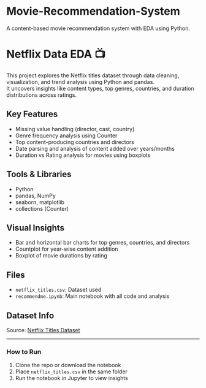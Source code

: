 # Movie-Recommendation-System
A content-based movie recommendation system with EDA using Python.
# Netflix Data EDA 📺

This project explores the Netflix titles dataset through data cleaning, visualization, and trend analysis using Python and pandas.  
It uncovers insights like content types, top genres, countries, and duration distributions across ratings.

## Key Features
- Missing value handling (director, cast, country)
- Genre frequency analysis using Counter
- Top content-producing countries and directors
- Date parsing and analysis of content added over years/months
- Duration vs Rating analysis for movies using boxplots

##  Tools & Libraries
- Python
- pandas, NumPy
- seaborn, matplotlib
- collections (Counter)

## Visual Insights
- Bar and horizontal bar charts for top genres, countries, and directors
- Countplot for year-wise content addition
- Boxplot of movie durations by rating

## Files
- `netflix_titles.csv`: Dataset used
- `recommendme.ipynb`: Main notebook with all code and analysis

## Dataset Info
Source: [Netflix Titles Dataset](https://www.kaggle.com/datasets/shivamb/netflix-shows)

---

### How to Run
1. Clone the repo or download the notebook
2. Place `netflix_titles.csv` in the same folder
3. Run the notebook in Jupyter to view insights
